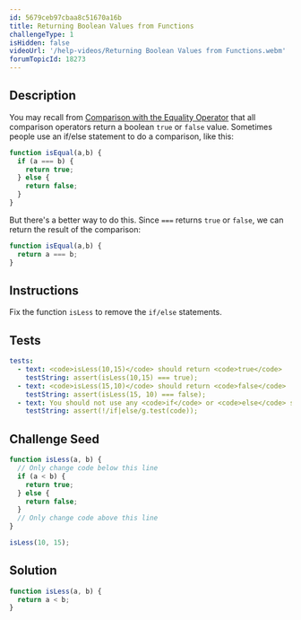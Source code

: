 ```yaml
---
id: 5679ceb97cbaa8c51670a16b
title: Returning Boolean Values from Functions
challengeType: 1
isHidden: false
videoUrl: '/help-videos/Returning Boolean Values from Functions.webm'
forumTopicId: 18273
---
```


## Description
<section id='description'>
You may recall from <a href="/learn/javascript-algorithms-and-data-structures/basic-javascript/comparison-with-the-equality-operator" target="_blank">Comparison with the Equality Operator</a> that all comparison operators return a boolean <code>true</code> or <code>false</code> value.
Sometimes people use an if/else statement to do a comparison, like this:

```js
function isEqual(a,b) {
  if (a === b) {
    return true;
  } else {
    return false;
  }
}
```

But there's a better way to do this. Since <code>===</code> returns <code>true</code> or <code>false</code>, we can return the result of the comparison:

```js
function isEqual(a,b) {
  return a === b;
}
```

</section>

## Instructions
<section id='instructions'>
Fix the function <code>isLess</code> to remove the <code>if/else</code> statements.
</section>

## Tests
<section id='tests'>

```yml
tests:
  - text: <code>isLess(10,15)</code> should return <code>true</code>
    testString: assert(isLess(10,15) === true);
  - text: <code>isLess(15,10)</code> should return <code>false</code>
    testString: assert(isLess(15, 10) === false);
  - text: You should not use any <code>if</code> or <code>else</code> statements
    testString: assert(!/if|else/g.test(code));

```

</section>

## Challenge Seed
<section id='challengeSeed'>

<div id='js-seed'>

```js
function isLess(a, b) {
  // Only change code below this line
  if (a < b) {
    return true;
  } else {
    return false;
  }
  // Only change code above this line
}

isLess(10, 15);
```

</div>



</section>

## Solution
<section id='solution'>


```js
function isLess(a, b) {
  return a < b;
}
```

</section>
